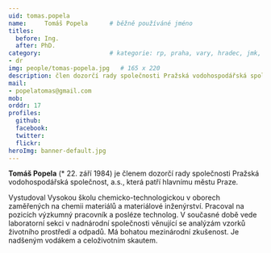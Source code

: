 ```yaml
---
uid: tomas.popela
name:     Tomáš Popela  	# běžně používáné jméno
titles:
  before: Ing.
  after: PhD.
category:                 	# kategorie: rp, praha, vary, hradec, jmk, senat
- dr
img: people/tomas-popela.jpg   # 165 x 220
description: člen dozorčí rady společnosti Pražská vodohospodářská společnost, a.s.     	# kratký popis, max 160 znaků
mail:
- popelatomas@gmail.com
mob:
orddr: 17
profiles:
  github:       
  facebook:    
  twitter: 		  
  flickr:		  
heroImg: banner-default.jpg  
---
```


**Tomáš Popela** (* 22. září 1984) je členem dozorčí rady společnosti Pražská vodohospodářská společnost, a.s., která patří hlavnímu městu Praze.

Vystudoval Vysokou školu chemicko-technologickou v oborech zaměřených na chemii materiálů a materiálové inženýrství. Pracoval na pozicích výzkumný pracovník a posléze technolog. V současné době vede laboratorní sekci v nadnárodní společnosti věnující se analýzám vzorků životního prostředí a odpadů. Má bohatou mezinárodní zkušenost. Je nadšeným vodákem a celoživotním skautem.


